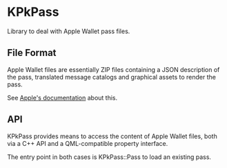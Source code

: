 # KPkPass

Library to deal with Apple Wallet pass files.

## File Format

Apple Wallet files are essentially ZIP files containing a JSON description of the pass,
translated message catalogs and graphical assets to render the pass.

See [Apple's documentation](https://developer.apple.com/library/content/documentation/UserExperience/Reference/PassKit_Bundle/Chapters/TopLevel.html)
about this.

## API

KPkPass provides means to access the content of Apple Wallet files, both via a C++ API
and a QML-compatible property interface.

The entry point in both cases is KPkPass::Pass to load an existing pass.

